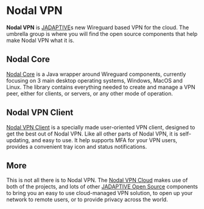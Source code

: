 # Nodal VPN

**Nodal VPN** is [JADAPTIVE](https://jadaptive.com)s new Wireguard based VPN for the cloud.  The umbrella group is where you will find the open source components that help make Nodal VPN what it is.

## Nodal Core

[Nodal Core](/Nodal-VPN/nodal-core) is a Java wrapper around Wireguard components, currently focusing on 3 main desktop operating systems, Windows, MacOS and Linux. The library contains everything needed to create and manage a VPN  peer, either for clients, or servers, or any other mode of operation.

## Nodal VPN Client

[Nodal VPN Client](/Nodal-VPN/nodal-vpn-client) is a specially made user-oriented VPN client, designed to get the best out of Nodal VPN. Like all other parts of Nodal VPN, it is self-updating, and easy to use. It help supports MFA for your VPN users, provides a convenient tray icon and status notifications.

## More

This is not all there is to Nodal VPN. The [Nodal VPN Cloud](https://nodal.online) makes use of both of the projects, and lots of other [JADAPTIVE Open Source](https://jadaptive.com/open-source-software/) components to bring you an easy to use cloud-managed VPN solution, to open up your network to remote users, or to provide privacy across the world.
